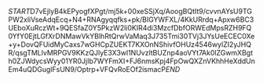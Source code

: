 $START$D7vEjlyB4kEPyogfXPgt/mj5k+00xeSSjXq/AoogBQtIt9/cvvnAYsU9TGPW2xliVseAdqEcq+N4+RNAgyqqfks+pk/BIGYWFXL/4KkURrdq+Apxw6BC3UEboXuRczWt+9QESfaZ0Y5PkzW2li0KIR4di3MzcfDbfORWEdMpsRZH9FQ0YfY0EjtLGfXrDNMawVkYBlhRtQrwVaMaq3J735Tmi30TVj3JYsUeECEC0Xe+y+DovQFUidMyCaxs7wGHCpZUEKT7KXOnNShivfOHUz4546wylZI2yJHQR/qsgTMLlvMRPGV9KKzQJlyE3X3wl1NUvzltBUZnp4aoVYt7Ak0lZGwmXBgth0ZJWdycsWyy01YR0JjIb7WYFmXI+FJ6nmsKpj4FpOwQXZnVKhhHeXddUnEm4uQDGuglFsUN9/Optrp+VFQvRoEOf2ismacP$END$
